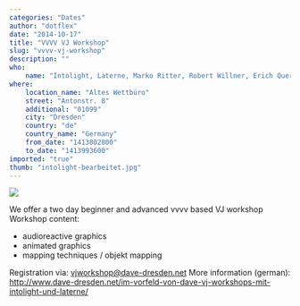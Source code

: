 ```yaml
---
categories: "Dates"
author: "dotflex"
date: "2014-10-17"
title: "VVVV VJ Workshop"
slug: "vvvv-vj-workshop"
description: ""
who: 
    name: "Intolight, Laterne, Marko Ritter, Robert Willner, Erich Querner, Lukas Baubkus"
where: 
    location_name: "Altes Wettbüro"
    street: "Antonstr. 8"
    additional: "01099"
    city: "Dresden"
    country: "de"
    country_name: "Germany"
    from_date: "1413802800"
    to_date: "1413993600"
imported: "true"
thumb: "intolight-bearbeitet.jpg"
---
```



![](intolight-bearbeitet.jpg) 

We offer a two day beginner and advanced vvvv based VJ workshop
Workshop content:

* audioreactive graphics
* animated graphics
* mapping techniques / objekt mapping

Registration via: vjworkshop@dave-dresden.net
More information (german): <http://www.dave-dresden.net/im-vorfeld-von-dave-vj-workshops-mit-intolight-und-laterne/>